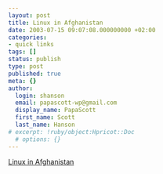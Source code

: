 ```yaml
---
layout: post
title: Linux in Afghanistan
date: 2003-07-15 09:07:08.000000000 +02:00
categories:
- quick links
tags: []
status: publish
type: post
published: true
meta: {}
author:
  login: shanson
  email: papascott-wp@gmail.com
  display_name: PapaScott
  first_name: Scott
  last_name: Hanson
# excerpt: !ruby/object:Hpricot::Doc
  # options: {}
---
```

<p><a title="ivil servants trained and certificated in LINUX operating system" href="http://www.undp.org.af/archive/2003/7-july03-linux-training.htm">Linux in Afghanistan</a></p>
